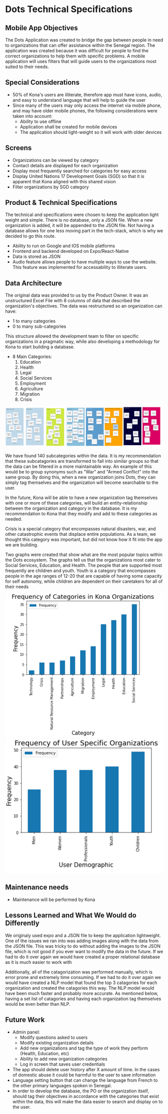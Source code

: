 # Dots Technical Specifications


## Mobile App Objectives
The Dots Application was created to bridge the gap between people in need to organizations that can offer assistance within the Senegal region.
The application was created because it was difficult for people to find the correct organizations to help them with specific problems.
A mobile application will uses filters that will guide users to the organizations most suited to their needs.

## Special Considerations
* 50% of Kona's users are illiterate, therefore app must have icons, audio, and easy to understand language that will help to guide the user
* Since many of the users may only access the internet via mobile phone, and may have older mobile phones, the following considerations were taken into account:
  * Ability to use offline
  * Application shall be created for mobile devices
  * The application should light-weight so it will work with older devices

## Screens  
* Organizations can be viewed by category  
* Contact details are displayed for each organization
* Display most frequently searched for categories for easy access
* Display United Nations 17 Development Goals (SGD) so that it is apparent that Kona aligned with this shared vision
* Filter organizations by SGD category
 
## Product & Technical Specifications
The technical and specifications were chosen to keep the application light weight and simple. There is no database, only a JSON file. When a new organization is 
added, it will be appended to the JSON file. Not having a database allows for one less moving part in the tech-stack, which is why we decided to go this route.
* Ability to run on Google and IOS mobile platforms
* Frontend and backend developed on Expo/React-Native
* Data is stored as JSON 
* Audio feature allows people to have multiple ways to use the website. This feature was implemented for accessability to illiterate users.

## Data Architecture
 The original data was provided to us by the Product Owner. It was an unstructured Excel File with 8 columns of data that described the organization's objectives.
The data was restructured so an organization can have:
* 1 to many categories
*  0 to many sub-categories

This structure allowed the development team to filter on specific organizations in a pragmatic way, while also developing a methodology for Kona to start building a database.

* 8 Main Categories:
  1. Education
  2. Health
  3. Legal
  4. Social Services
  5. Employment
  6. Agriculture
  7. Migration
  8. Crisis

<img src="https://github.com/WomenPlusPlus/deploy-impact-21-kona-a/blob/main/kona-app/docs/categories.png" alt="Organization Categories">

We have found 140 subcategories within the data. It is my recommendation that these subcatagories are transformed to fall into similar groups so that the data can be filtered in a more maintainable way. An example of this would be to group synonyms such as "War" and "Armed Conflict" into the same group. By doing this, when a new organization joins Dots, they can simply tag themselves and the organization will become searchable to the user.

In the future, Kona will be able to have a new organization tag themselves with one or more of these categories, will build an entity-relationship between the organization and category in the database. It is my recommendation to Kona that they modify and add to these categories as needed.

Crisis is a special category that encompasses natural disasters, war, and other catastrophic events that displace entire populations. As a team, we thought this category was important, but did not know how it fit into the app we are building. 

Two graphs were created that show what are the most popular topics within the Dots ecosystem. The graphs tell us that the organizations most cater to Social Services, Education, and Health. The people that are supported most frequently are children and youth. Youth is a category that encompasses people in the age ranges of 12-20 that are capable of having some capacity for self autonomy, while children are dependent on their caretakers for all of their needs

<img src="https://github.com/WomenPlusPlus/deploy-impact-21-kona-a/blob/main/kona-app/docs/category_graph.png" alt="Frequency of Topics within all Organizations">


<img src="https://github.com/WomenPlusPlus/deploy-impact-21-kona-a/blob/main/kona-app/docs/user_graph.png" alt="Frequency of User Groups within all Organizations">


## Maintenance needs 
* Maintenance will be performed by Kona

## Lessons Learned and What We Would do Differently
We originaly used expo and a JSON file to keep the application lightweight. One of the issues we ran into was adding images along with the data from the JSON file. This was tricky to do without adding the images to the JSON file, which is not good if you ever want to modify the data in the future. If we had to do it over again we would have created a proper relational database as it is much easier to work with 

Additionally, all of the catagorization was performed manually, which is error prone and extremely time consuming. If we had to do it over again we would have created a NLP model that found the top 3 catagories for each organization and created the catagories this way. The NLP model would have been much faster and probably more accurate. As mentioned below, having a set list of catagories and having each organization tag themselves would be even better than NLP. 
 
 ## Future Work
* Admin panel:
  *  Modify questions asked to users
  *  Modify existing organization details 
  *  Add new organizations and tag the type of work they perform (Health, Education, etc)
  *  Ability to add new organization categories 
  *  Log in screen that saves user credentials
* The app should delete user history after X amount of time. In the cases of domestic abuse it could be harmful to the user to save information
* Language setting button that can change the language from French to the other primary languages spoken in Senegal.
* In order to develop the database, the PO or the organization itself, should tag their objectives in accordance with the categories that exist within the data, this will make the data easier to search and display on to the user.
